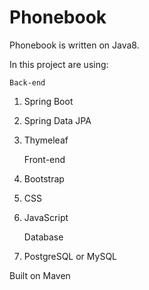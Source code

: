 # Phonebook

Phonebook is written on Java8.

In this project are using:

	Back-end

1. Spring Boot
2. Spring Data JPA
3. Thymeleaf

	Front-end

4. Bootstrap
5. CSS
6. JavaScript

	Database

7. PostgreSQL or MySQL

 Built on Maven

